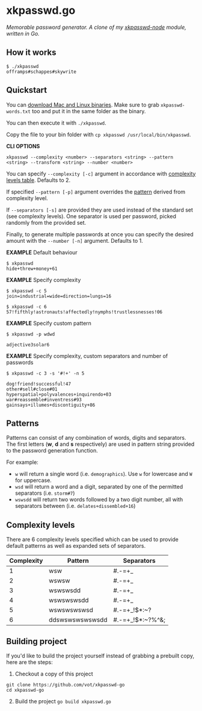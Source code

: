 # xkpasswd.go

*Memorable password generator. A clone of my [xkpasswd-node](https://github.com/vot/xkpasswd-node) module, written in Go.*

## How it works

```
$ ./xkpasswd
offramps#schappes#skywrite
```


## Quickstart

You can [download Mac and Linux binaries](https://github.com/vot/xkpasswd-go/releases/tag/0.0.1).
Make sure to grab `xkpasswd-words.txt` too and put it in the same folder as the binary.

You can then execute it with `./xkpasswd`.

Copy the file to your bin folder with  `cp xkpasswd /usr/local/bin/xkpasswd`.



**CLI OPTIONS**

```
xkpasswd --complexity <number> --separators <string> --pattern <string> --transform <string> --number <number>
```



You can specify `--complexity [-c]` argument in accordance with [complexity levels table](#complexity-levels). Defaults to 2.

If specified `--pattern [-p]` argument overrides the [pattern](#patterns) derived from complexity level.

If `--separators [-s]` are provided they are used instead of the standard set (see complexity levels).
One separator is used per password, picked randomly from the provided set.

<!-- You can set `transform` to `alternate` or `uppercase` to trigger case transformation. -->

Finally, to generate multiple passwords at once you can specify the desired
amount with the `--number [-n]` argument. Defaults to 1.


**EXAMPLE** Default behaviour

```
$ xkpasswd
hide+threw+money+61
```

**EXAMPLE** Specify complexity

```
$ xkpasswd -c 5
join=industrial=wide=direction=lungs=16

$ xkpasswd -c 6
57!fifthly!astronauts!affectedly!nymphs!trustlessnesses!06
```

**EXAMPLE** Specify custom pattern

```
$ xkpasswd -p wdwd

adjective3solar6
```


**EXAMPLE** Specify complexity, custom separators and number of passwords

```
$ xkpasswd -c 3 -s '#!+' -n 5

dog!friend!successful!47
other#sell#close#01
hyperspatial+polyvalences+inquirendo+03
war#reassemble#inventress#93
gainsays+illumes+discontiguity+86
```


## Patterns

Patterns can consist of any combination of words, digits and separators.
The first letters (**w**, **d** and **s** respectively) are used in pattern string provided to the password generation function.

For example:

* `w` will return a single word (i.e. `demographics`). Use `w` for lowercase and `W` for uppercase.
* `wsd` will return a word and a digit, separated by one of the permitted separators (i.e. `storm#7`)
* `wswsdd` will return two words followed by a two digit number, all with separators between (i.e. `delates+dissembled+16`)



## Complexity levels

There are 6 complexity levels specified which can be used to provide
default patterns as well as expanded sets of separators.


| Complexity | Pattern         | Separators       |
|------------|-----------------|------------------|
| 1          | wsw             | #.-=+_           |
| 2          | wswsw           | #.-=+_           |
| 3          | wswswsdd        | #.-=+_           |
| 4          | wswswswsdd      | #.-=+_           |
| 5          | wswswswswsd     | #.-=+_!$*:~?     |
| 6          | ddswswswswswsdd | #.-=+_!$*:~?%^&; |



## Building project

If you'd like to build the project yourself instead of grabbing a prebuilt copy,
here are the steps:

1) Checkout a copy of this project

```
git clone https://github.com/vot/xkpasswd-go
cd xkpasswd-go
```

2) Build the project
`go build xkpasswd.go`
